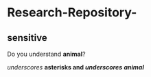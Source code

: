 # Research-Repository-
## sensitive
Do you understand **animal**? 

_underscores_
**asterisks and _underscores_**
**_animal_**
